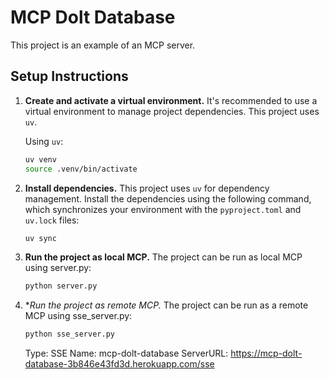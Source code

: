 # MCP Dolt Database 

This project is an example of an MCP server.

## Setup Instructions

1.  **Create and activate a virtual environment.**
    It's recommended to use a virtual environment to manage project dependencies. This project uses `uv`.

    Using `uv`:
    ```bash
    uv venv
    source .venv/bin/activate
    ```

2.  **Install dependencies.**
    This project uses `uv` for dependency management. Install the dependencies using the following command, which synchronizes your environment with the `pyproject.toml` and `uv.lock` files:
    ```bash
    uv sync
    ```

3.  **Run the project as local MCP.**
    The project can be run as local MCP using server.py:
    ```bash
    python server.py
    ```

4.  **Run the project as remote MCP.*
    The project can be run as a remote MCP using sse_server.py:
    ```bash
    python sse_server.py
    ```

    Type: SSE
    Name: mcp-dolt-database
    ServerURL: https://mcp-dolt-database-3b846e43fd3d.herokuapp.com/sse
